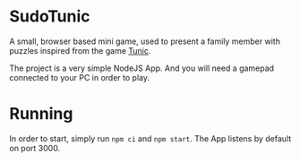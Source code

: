 # SudoTunic

A small, browser based mini game, used to present a family member with puzzles inspired from the game [Tunic](https://tunicgame.com/).

The project is a very simple NodeJS App. And you will need a gamepad connected to your PC in order to play.

# Running

In order to start, simply run `npm ci` and `npm start`. The App listens by default on port 3000.